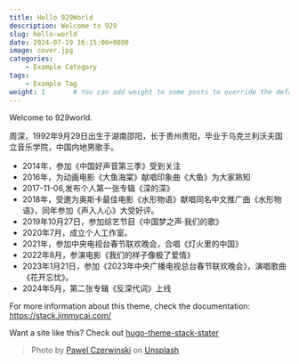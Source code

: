```yaml
---
title: Hello 929World
description: Welcome to 929
slug: hello-world
date: 2024-07-19 16:15:00+0800
image: cover.jpg
categories:
    - Example Category
tags:
    - Example Tag
weight: 1       # You can add weight to some posts to override the default sorting (date descending)
---
```


Welcome to 929world. 

周深，1992年9月29日出生于湖南邵阳，长于贵州贵阳，毕业于乌克兰利沃夫国立音乐学院，中国内地男歌手。
- 2014年，参加《中国好声音第三季》受到关注
- 2016年，为动画电影《大鱼海棠》献唱印象曲《大鱼》为大家熟知
- 2017-11-06,发布个人第一张专辑《深的深》
- 2018年，受邀为奥斯卡最佳电影《水形物语》献唱同名中文推广曲《水形物语》，同年参加《声入人心》大受好评。
- 2019年10月27日，参加综艺节目《中国梦之声·我们的歌》
- 2020年7月，成立个人工作室。
- 2021年，参加中央电视台春节联欢晚会，合唱《灯火里的中国》
- 2022年8月，参演电影《我们的样子像极了爱情》
- 2023年1月21日，参加《2023年中央广播电视总台春节联欢晚会》，演唱歌曲《花开忘忧》。
- 2024年5月，第二张专辑《反深代词》上线

For more information about this theme, check the documentation: https://stack.jimmycai.com/

Want a site like this? Check out [hugo-theme-stack-stater](https://github.com/CaiJimmy/hugo-theme-stack-starter)

> Photo by [Pawel Czerwinski](https://unsplash.com/@pawel_czerwinski) on [Unsplash](https://unsplash.com/)